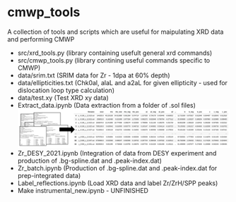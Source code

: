 # cmwp_tools

A collection of tools and scripts which are useful for maipulating XRD data and performing CMWP

- src/xrd_tools.py (library containing usefult general xrd commands)
- src/cmwp_tools.py (library contining useful commands specific to CMWP)
- data/srim.txt (SRIM data for Zr - 1dpa at 60% depth)
- data/ellipticities.txt (Chk0al, alaL and a2aL for given ellipticity - used for dislocation loop type calculation)
- data/test.xy (Test XRD xy data)
- Extract_data.ipynb (Data extraction from a folder of .sol files)
![Example](img/extract_data.png)
- Zr_DESY_2021.ipynb (Integration of data from DESY experiment and production of .bg-spline.dat and .peak-index.dat)
- Zr_batch.ipynb (Production of .bg-spline.dat and .peak-index.dat for prep-integrated data)
- Label_reflections.ipynb (Load XRD data and label Zr/ZrH/SPP peaks)
- Make instrumental_new.ipynb - UNFINISHED
